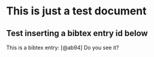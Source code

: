 # This is just a test document

## Test inserting a bibtex entry id below


This is a bibtex entry: [@ab94] Do you see it?
